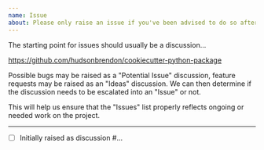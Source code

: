 ```yaml
---
name: Issue
about: Please only raise an issue if you've been advised to do so after discussion. Thanks! 🙏
---
```


The starting point for issues should usually be a discussion...

https://github.com/hudsonbrendon/cookiecutter-python-package

Possible bugs may be raised as a "Potential Issue" discussion, feature requests may be raised as an "Ideas" discussion. We can then determine if the discussion needs to be escalated into an "Issue" or not.

This will help us ensure that the "Issues" list properly reflects ongoing or needed work on the project.

---

- [ ] Initially raised as discussion #...
